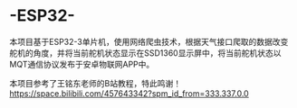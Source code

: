 # -ESP32-

本项目基于ESP32-3单片机，使用网络爬虫技术，根据天气接口爬取的数据改变舵机的角度，并将当前舵机状态显示在SSD1360显示屏中，将当前舵机状态以MQT通信协议发布于安卓物联网APP中。

本项目参考了王铭东老师的B站教程，特此鸣谢！https://space.bilibili.com/457643342?spm_id_from=333.337.0.0
